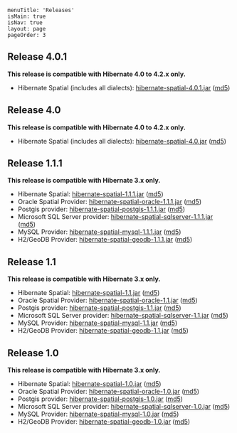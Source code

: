 ```
menuTitle: 'Releases'
isMain: true
isNav: true
layout: page
pageOrder: 3
```

## Release 4.0.1

**This release is compatible with Hibernate 4.0 to 4.2.x only.**

* Hibernate Spatial (includes all dialects): [hibernate-spatial-4.0.1.jar](http://www.hibernatespatial.org/repository/org/hibernate/hibernate-spatial/4.0.1/hibernate-spatial-4.0.1.jar)  ([md5](http://www.hibernatespatial.org/repository/org/hibernate/hibernate-spatial/4.0.1/hibernate-spatial-4.0.1.jar.md5))

## Release 4.0

**This release is compatible with Hibernate 4.0 to 4.2.x only.**

* Hibernate Spatial (includes all dialects): [hibernate-spatial-4.0.jar](http://www.hibernatespatial.org/repository/org/hibernate/hibernate-spatial/4.0/hibernate-spatial-4.0.jar)  ([md5](http://www.hibernatespatial.org/repository/org/hibernate/hibernate-spatial/4.0/hibernate-spatial-4.0.jar.md5))

## Release 1.1.1

**This release is compatible with Hibernate 3.x only.**

* Hibernate Spatial: [hibernate-spatial-1.1.1.jar](http://www.hibernatespatial.org/repository/org/hibernatespatial/hibernate-spatial/1.1.1/hibernate-spatial-1.1.1.jar)  ([md5](http://www.hibernatespatial.org/repository/org/hibernatespatial/hibernate-spatial/1.1.1/hibernate-spatial-1.1.1.jar.md5))
* Oracle Spatial Provider: [hibernate-spatial-oracle-1.1.1.jar](http://www.hibernatespatial.org/repository/org/hibernatespatial/hibernate-spatial-oracle/1.1.1/hibernate-spatial-oracle-1.1.1.jar)	([md5](http://www.hibernatespatial.org/repository/org/hibernatespatial/hibernate-spatial-oracle/1.1.1/hibernate-spatial-oracle-1.1.1.jar.md5))
* Postgis provider:	[hibernate-spatial-postgis-1.1.1.jar](http://www.hibernatespatial.org/repository/org/hibernatespatial/hibernate-spatial-postgis/1.1.1/hibernate-spatial-postgis-1.1.1.jar) ([md5](http://www.hibernatespatial.org/repository/org/hibernatespatial/hibernate-spatial-postgis/1.1.1/hibernate-spatial-postgis-1.1.1.jar))
* Microsoft SQL Server provider: [hibernate-spatial-sqlserver-1.1.1.jar](http://www.hibernatespatial.org/repository/org/hibernatespatial/hibernate-spatial-sqlserver/1.1.1/hibernate-spatial-sqlserver-1.1.1.jar) ([md5](http://www.hibernatespatial.org/repository/org/hibernatespatial/hibernate-spatial-sqlserver/1.1.1/hibernate-spatial-sqlserver-1.1.1.jar.md5))
* MySQL Provider: [hibernate-spatial-mysql-1.1.1.jar](http://www.hibernatespatial.org/repository/org/hibernatespatial/hibernate-spatial-mysql/1.1.1/hibernate-spatial-mysql-1.1.1.jar) ([md5](http://www.hibernatespatial.org/repository/org/hibernatespatial/hibernate-spatial-mysql/1.1.1/hibernate-spatial-mysql-1.1.1.jar.md5)) 
* H2/GeoDB Provider: [hibernate-spatial-geodb-1.1.1.jar](http://www.hibernatespatial.org/repository/org/hibernatespatial/hibernate-spatial-h2-geodb/1.1.1/hibernate-spatial-h2-geodb-1.1.1.jar) ([md5](http://www.hibernatespatial.org/repository/org/hibernatespatial/hibernate-spatial-h2-geodb/1.1.1/hibernate-spatial-h2-geodb-1.1.1.jar.md5))

## Release 1.1

**This release is compatible with Hibernate 3.x only.**

* Hibernate Spatial: [hibernate-spatial-1.1.jar](http://www.hibernatespatial.org/repository/org/hibernatespatial/hibernate-spatial/1.1/hibernate-spatial-1.1.jar)  ([md5](http://www.hibernatespatial.org/repository/org/hibernatespatial/hibernate-spatial/1.1/hibernate-spatial-1.1.jar.md5))
* Oracle Spatial Provider: [hibernate-spatial-oracle-1.1.jar](http://www.hibernatespatial.org/repository/org/hibernatespatial/hibernate-spatial-oracle/1.1/hibernate-spatial-oracle-1.1.jar)	([md5](http://www.hibernatespatial.org/repository/org/hibernatespatial/hibernate-spatial-oracle/1.1/hibernate-spatial-oracle-1.1.jar.md5))
* Postgis provider:	[hibernate-spatial-postgis-1.1.jar](http://www.hibernatespatial.org/repository/org/hibernatespatial/hibernate-spatial-postgis/1.1/hibernate-spatial-postgis-1.1.jar) ([md5](http://www.hibernatespatial.org/repository/org/hibernatespatial/hibernate-spatial-postgis/1.1/hibernate-spatial-postgis-1.1.jar))
* Microsoft SQL Server provider: [hibernate-spatial-sqlserver-1.1.jar](http://www.hibernatespatial.org/repository/org/hibernatespatial/hibernate-spatial-sqlserver/1.1/hibernate-spatial-sqlserver-1.1.jar) ([md5](http://www.hibernatespatial.org/repository/org/hibernatespatial/hibernate-spatial-sqlserver/1.1/hibernate-spatial-sqlserver-1.1.jar.md5))
* MySQL Provider: [hibernate-spatial-mysql-1.1.jar](http://www.hibernatespatial.org/repository/org/hibernatespatial/hibernate-spatial-mysql/1.1/hibernate-spatial-mysql-1.1.jar) ([md5](http://www.hibernatespatial.org/repository/org/hibernatespatial/hibernate-spatial-mysql/1.1/hibernate-spatial-mysql-1.1.jar.md5)) 
* H2/GeoDB Provider: [hibernate-spatial-geodb-1.1.jar](http://www.hibernatespatial.org/repository/org/hibernatespatial/hibernate-spatial-h2-geodb/1.1/hibernate-spatial-h2-geodb-1.1.jar) ([md5](http://www.hibernatespatial.org/repository/org/hibernatespatial/hibernate-spatial-h2-geodb/1.1/hibernate-spatial-h2-geodb-1.1.jar.md5))

## Release 1.0

**This release is compatible with Hibernate 3.x only.**

* Hibernate Spatial: [hibernate-spatial-1.0.jar](http://www.hibernatespatial.org/repository/org/hibernatespatial/hibernate-spatial/1.0/hibernate-spatial-1.0.jar)  ([md5](http://www.hibernatespatial.org/repository/org/hibernatespatial/hibernate-spatial/1.0/hibernate-spatial-1.0.jar.md5))
* Oracle Spatial Provider: [hibernate-spatial-oracle-1.0.jar](http://www.hibernatespatial.org/repository/org/hibernatespatial/hibernate-spatial-oracle/1.0/hibernate-spatial-oracle-1.0.jar)	([md5](http://www.hibernatespatial.org/repository/org/hibernatespatial/hibernate-spatial-oracle/1.0/hibernate-spatial-oracle-1.0.jar.md5))
* Postgis provider:	[hibernate-spatial-postgis-1.0.jar](http://www.hibernatespatial.org/repository/org/hibernatespatial/hibernate-spatial-postgis/1.0/hibernate-spatial-postgis-1.0.jar) ([md5](http://www.hibernatespatial.org/repository/org/hibernatespatial/hibernate-spatial-postgis/1.0/hibernate-spatial-postgis-1.0.jar))
* Microsoft SQL Server provider: [hibernate-spatial-sqlserver-1.0.jar](http://www.hibernatespatial.org/repository/org/hibernatespatial/hibernate-spatial-sqlserver/1.0/hibernate-spatial-sqlserver-1.0.jar) ([md5](http://www.hibernatespatial.org/repository/org/hibernatespatial/hibernate-spatial-sqlserver/1.0/hibernate-spatial-sqlserver-1.0.jar.md5))
* MySQL Provider: [hibernate-spatial-mysql-1.0.jar](http://www.hibernatespatial.org/repository/org/hibernatespatial/hibernate-spatial-mysql/1.0/hibernate-spatial-mysql-1.0.jar) ([md5](http://www.hibernatespatial.org/repository/org/hibernatespatial/hibernate-spatial-mysql/1.0/hibernate-spatial-mysql-1.0.jar.md5)) 
* H2/GeoDB Provider: [hibernate-spatial-geodb-1.0.jar](http://www.hibernatespatial.org/repository/org/hibernatespatial/hibernate-spatial-h2-geodb/1.0/hibernate-spatial-h2-geodb-1.0.jar) ([md5](http://www.hibernatespatial.org/repository/org/hibernatespatial/hibernate-spatial-h2-geodb/1.0/hibernate-spatial-h2-geodb-1.0.jar.md5))